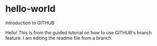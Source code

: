 # hello-world
Introduction to GITHUB

Hello!
This is from the guided tutorial on how to use GITHUB's branch feature. 
I am editing the readme file from a branch. 
